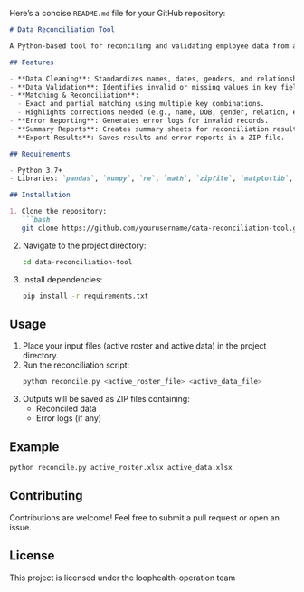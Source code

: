 Here’s a concise `README.md` file for your GitHub repository:

```markdown
# Data Reconciliation Tool

A Python-based tool for reconciling and validating employee data from active rosters and insurer-provided active data files. This tool ensures data integrity by identifying discrepancies and generating detailed reports.

## Features

- **Data Cleaning**: Standardizes names, dates, genders, and relationships.
- **Data Validation**: Identifies invalid or missing values in key fields.
- **Matching & Reconciliation**:
  - Exact and partial matching using multiple key combinations.
  - Highlights corrections needed (e.g., name, DOB, gender, relation, etc.).
- **Error Reporting**: Generates error logs for invalid records.
- **Summary Reports**: Creates summary sheets for reconciliation results.
- **Export Results**: Saves results and error reports in a ZIP file.

## Requirements

- Python 3.7+
- Libraries: `pandas`, `numpy`, `re`, `math`, `zipfile`, `matplotlib`, `seaborn`, `plotly`

## Installation

1. Clone the repository:
   ```bash
   git clone https://github.com/yourusername/data-reconciliation-tool.git
   ```
2. Navigate to the project directory:
   ```bash
   cd data-reconciliation-tool
   ```
3. Install dependencies:
   ```bash
   pip install -r requirements.txt
   ```

## Usage

1. Place your input files (active roster and active data) in the project directory.
2. Run the reconciliation script:
   ```bash
   python reconcile.py <active_roster_file> <active_data_file>
   ```
3. Outputs will be saved as ZIP files containing:
   - Reconciled data
   - Error logs (if any)

## Example

```bash
python reconcile.py active_roster.xlsx active_data.xlsx
```

## Contributing

Contributions are welcome! Feel free to submit a pull request or open an issue.

## License

This project is licensed under the loophealth-operation team
